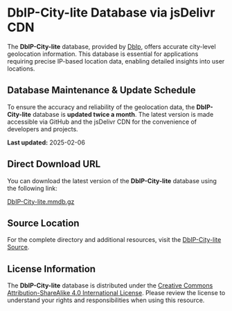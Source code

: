 # DbIP-City-lite Database via jsDelivr CDN

The **DbIP-City-lite** database, provided by [DbIp](https://db-ip.com/), offers accurate city-level geolocation information. This database is essential for applications requiring precise IP-based location data, enabling detailed insights into user locations.

## Database Maintenance & Update Schedule

To ensure the accuracy and reliability of the geolocation data, the **DbIP-City-lite** database is **updated twice a month**. The latest version is made accessible via GitHub and the jsDelivr CDN for the convenience of developers and projects.

**Last updated:** 2025-02-06

## Direct Download URL

You can download the latest version of the **DbIP-City-lite** database using the following link:

[DbIP-City-lite.mmdb.gz](https://cdn.jsdelivr.net/gh/yourusername/DbIP-City-lite@latest/dbip-city-lite.mmdb.gz)

## Source Location

For the complete directory and additional resources, visit the [DbIP-City-lite Source](https://github.com/yourusername/DbIP-City-lite).

## License Information

The **DbIP-City-lite** database is distributed under the [Creative Commons Attribution-ShareAlike 4.0 International License](https://creativecommons.org/licenses/by-sa/4.0/). Please review the license to understand your rights and responsibilities when using this resource.
